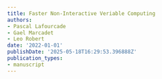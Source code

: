 ```yaml
---
title: Faster Non-Interactive Veriable Computing
authors:
- Pascal Lafourcade
- Gael Marcadet
- Leo Robert
date: '2022-01-01'
publishDate: '2025-05-18T16:29:53.396888Z'
publication_types:
- manuscript
---
```

